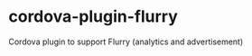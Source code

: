 cordova-plugin-flurry
=====================

Cordova plugin to support Flurry (analytics and advertisement)
